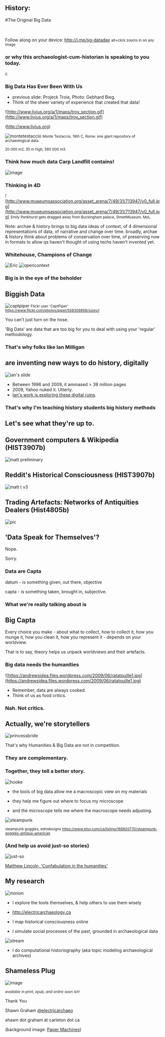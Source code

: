 ## History: 
#The Original Big Data
<Br>
<br>
<br>

Follow along on your device: http://j.mp/sg-dataday
<small>alt+click zooms in on any image</small>


### or why this archaeologist-cum-historian is speaking to you today.
<section data-background="https://dl.dropboxusercontent.com/u/37716296/troy_pba_pottery_tent.jpg">


c


### Big Data Has Ever Been With Us
+ previous slide: Projeck Troia, Photo: Gebhard Bieg.
+ Think of the sheer variety of experience that created that data!

![http://www.livius.org/a/1/maps/troy_section.gif](http://www.livius.org/a/1/maps/troy_section.gif)

(http://www.livius.org)


![montetestaccio](https://nulladiessinelinea.files.wordpress.com/2008/05/il-monte-testaccio.jpg)
<small> Monte Testaccio, 19th C, Rome: one giant repository of archaeological data. 

20 000 m2, 35 m high, 580 000 m3.</small>


### Think how much data Carp Landfill contains!
![image](http://stittsvillecentral.ottawastartinter.netdna-cdn.com/wp-content/uploads/2014/09/20140825_150613-1038x518.jpg)


### Thinking in 4D
![http://www.museumsassociation.org/asset_arena/7/49/31/713947/v0_full.jpg](http://www.museumsassociation.org/asset_arena/7/49/31/713947/v0_full.jpg)
<small>Emily Pankhurst gets dragged away from Buckingham palace, StreetMuseum, MoL.</small>

Note: archae & history brings to big data ideas of context, of 4 dimensional representations of data, of narrative and change over time. broadly, archae & history think about problems of conservation over time, of preserving now in formats to allow qs haven't thought of using techs haven't invented yet.


### Whitehouse, Champions of Change
![Eric](https://dl.dropboxusercontent.com/u/37716296/Screen%20Shot%202015-03-30%20at%209.30.14%20PM.png)
![opencontext](https://dl.dropboxusercontent.com/u/37716296/Screen%20Shot%202015-03-30%20at%209.31.41%20PM.png)


### Big is in the eye of the beholder
## Biggish Data
![captpiper](https://farm2.staticflickr.com/1232/558309858_cbee42a37c_z.jpg)
<small>Flickr user 'CaptPiper' https://www.flickr.com/photos/piper/558309858/sizes/l</small>

You can't just turn on the hose. 

'Big Data' are data that are too big for you to deal with using your 'regular' methodology. 


### That's why folks like Ian Milligan
## are inventing new ways to do history, digitally
![ian's slide](https://ianmilli.files.wordpress.com/2015/03/milligan_lt_big_data.png?w=665&h=499)

+ Between 1996 and 2009, it ammased > 38 million pages
+ 2009, Yahoo nuked it. Utterly.
+ [Ian's work is exploring these digital ruins](http://ianmilligan.ca/2015/03/25/herrenhausen-big-data-lightning-talk-finding-community-in-the-ruins-of-geocities/#more-2577).


### That's why I'm teaching history students big history methods
## Let's see what they're up to.


## Government computers & Wikipedia (HIST3907b)
![matt preliminary](http://static1.squarespace.com/static/52b0dd1ee4b0c4a73b163314/t/55197207e4b00c2cab3da85a/1427730954000/editingWikipediaPoster.png)


## Reddit's Historical Consciousness (HIST3907b)
![matt t v3](https://dl.dropboxusercontent.com/u/37716296/matttaylor.png)


## Trading Artefacts: Networks of Antiquities Dealers (Hist4805b)
![pic](https://dl.dropboxusercontent.com/u/37716296/VIS_IADAA%20Connections%20and%20Business-Transaction%20Relationships-1427767673575.jpg)


## 'Data Speak for Themselves'?

Nope. 

Sorry.


### Data are Capta
datum - is something given, out there, objective

capta - is something taken, brought in, subjective.


### What we're really talking about is
## Big Capta

Every choice you make - about what to collect, how to collect it, how you munge it, how you clean it, how you represent it - depends on your worldview. 

That is to say, theory helps us unpack worldviews and their artefacts.


### Big data needs the humanities
![https://andrewsidea.files.wordpress.com/2009/06/ratatouille1.jpg](https://andrewsidea.files.wordpress.com/2009/06/ratatouille1.jpg)

+ Remember, data are always cooked. 
+ Think of us as food critics.


 
### Nah. Not critics. 
## Actually, we're storytellers
![princessbride](http://cdn.theatlantic.com/static/mt/assets/culture_test/kelly_storytelling_post.jpg)

That's why Humanities & Big Data are not in competition.


### They are complementary. 
### Together, they tell a better story.


![hooke](http://upload.wikimedia.org/wikipedia/commons/c/c2/Hooke-microscope.png)

+ the tools of big data allow me a macroscopic view on my materials

+ they help me figure out where to focus my microscope


+ and the microscope tells me where the macroscope needs adjusting.

![steampunk](https://img0.etsystatic.com/033/0/5218312/il_570xN.524549120_7ibc.jpg)

<small>steampunk goggles, edmdesigns https://www.etsy.com/ca/listing/168920770/steampunk-goggles-antique-american</small>


### (And help us avoid just-so stories)

![just-so](http://cdni.condenast.co.uk/426x639/a_c/38-Just-So-Stories_EL_14nov12_pr_bt.jpg)

[Matthew Lincoln, 'Confabulation in the humanities'](http://matthewlincoln.net/2015/03/21/confabulation-in-the-humanities.html)


## My research
![minion](https://pbs.twimg.com/profile_images/411694091538165760/WO9XkQZa.jpeg)

+ I explore the tools themselves, & help others to use them wisely
+ http://electricarchaeology.ca


+ I map historical consciousness online
+ I simulate social processes of the past, grounded in archaeological data


![stream](https://dl.dropboxusercontent.com/u/37716296/Screen%20Shot%202015-03-31%20at%209.45.22%20AM.png)

+ I do computational historiography (aka topic modeling archaeological archives)


## Shameless Plug
![image](https://ianmilli.files.wordpress.com/2014/12/p981hc_cov_revised.jpg)

<small>_available in print, epub, and online soon ish!_</small>


Thank You

Shawn Graham [@electricarchaeo](http://twitter.com/electricarchaeo)

shawn dot graham at carleton dot ca

(background image: [Paper Machines](http://metalab.harvard.edu/2012/07/paper-machines/))
